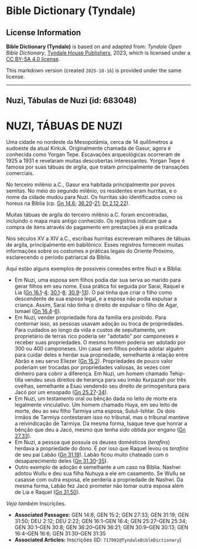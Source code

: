 # Bible Dictionary (Tyndale)

## License Information

**Bible Dictionary (Tyndale)** is based on and adapted from: _Tyndale Open Bible Dictionary_, [Tyndale House Publishers](https://tyndaleopenresources.com/), 2023, which is licensed under a [CC BY-SA 4.0 license](https://creativecommons.org/licenses/by-sa/4.0/legalcode.en).

This markdown version (created `2025-10-16`) is provided under the same license.



--------------------------------

## Nuzi, Tábulas de Nuzi (id: 683048)

NUZI, TÁBUAS DE NUZI
====================

Uma cidade no nordeste da Mesopotâmia, cerca de 14 quilômetros a sudoeste da atual Kirkuk. Originalmente chamada de Gasur, agora é conhecida como Yorgan Tepe. Escavações arqueológicas ocorreram de 1925 a 1931 e revelaram muitas descobertas interessantes. Yorgan Tepe é famosa por suas tábuas de argila, que tratam principalmente de transações comerciais.

No terceiro milênio a.C., Gasur era habitada principalmente por povos semitas. No meio do segundo milênio, os residentes eram hurritas, e o nome da cidade mudou para Nuzi. Os hurritas são identificados como os horeus na Bíblia (cp. [Gn 14\.6](https://ref.ly/Gen14:6); [36\.20](https://ref.ly/Gen36:20-Gen36:21)\-[21](https://ref.ly/Gen36:20-Gen36:21); [Dt 2\.12,22](https://ref.ly/Deut2:12,Deut2:22)).

Muitas tábuas de argila do terceiro milênio a.C. foram encontradas, incluindo o mapa mais antigo conhecido. Os registros indicam que a compra de itens através do pagamento em prestações já era praticada.

Nos séculos XV a XIV a.C., escribas hurritas escreveram milhares de tábuas de argila, principalmente em babilônico. Esses registros fornecem muitas informações sobre os costumes e práticas legais do Oriente Próximo, esclarecendo o período patriarcal da Bíblia.

Aqui estão alguns exemplos de possíveis conexões entre Nuzi e a Bíblia:

* Em Nuzi, uma esposa sem filhos podia dar sua serva ao marido para gerar filhos em seu nome. Essa prática foi seguida por Sarai, Raquel e Lia ([Gn 16\.1](https://ref.ly/Gen16:1-Gen16:4)\-[4](https://ref.ly/Gen16:1-Gen16:4); [30\.1](https://ref.ly/Gen30:1-Gen30:8)\-[8](https://ref.ly/Gen30:1-Gen30:8); [30\.9](https://ref.ly/Gen30:9-Gen30:13)\-[13](https://ref.ly/Gen30:9-Gen30:13)). O pai tinha que criar o filho como descendente de sua esposa legal, e a esposa não podia expulsar a criança. Assim, Sarai não tinha o direito de expulsar o filho de Agar, Ismael ([Gn 16\.4](https://ref.ly/Gen16:4-Gen16:6)\-[6](https://ref.ly/Gen16:4-Gen16:6)).
* Em Nuzi, vender propriedade fora da família era proibido. Para contornar isso, as pessoas usavam adoção ou troca de propriedades. Para cuidados ao longo da vida e custos de sepultamento, um proprietário de terras rico poderia ser "adotado" por camponeses e receber suas propriedades. O mesmo homem poderia ser adotado por 300 ou 400 camponeses. Um casal sem filhos poderia adotar alguém para cuidar deles e herdar sua propriedade, semelhante à relação entre Abrão e seu servo Eliezer ([Gn 15\.2](https://ref.ly/Gen15:2)). Propriedades de pouco valor poderiam ser trocadas por propriedades valiosas, às vezes com dinheiro para cobrir a diferença. Em Nuzi, um homem chamado Tehip\-tilla vendeu seus direitos de herança para seu irmão Kurpazah por três ovelhas, semelhante a Esaú vendendo seu direito de primogenitura para Jacó por um ensopado ([Gn 25\.27](https://ref.ly/Gen25:27-Gen25:34)\-[34](https://ref.ly/Gen25:27-Gen25:34)).
* Em Nuzi, um testamento oral ou bênção dada no leito de morte era legalmente vinculativo. Um homem chamado Huya, em seu leito de morte, deu ao seu filho Tarmiya uma esposa, Sululi\-Ishtar. Os dois irmãos de Tarmiya contestaram isso no tribunal, mas o tribunal manteve a reivindicação de Tarmiya. Da mesma forma, Isaque teve que honrar a bênção que deu a Jacó, mesmo que tenha sido obtida por engano ([Gn 27\.33](https://ref.ly/Gen27:33)).
* Em Nuzi, a pessoa que possuía os deuses domésticos (*terafins*) herdava a propriedade do dono. É por isso que Raquel levou os *terafins* de seu pai Labão ([Gn 31\.19](https://ref.ly/Gen31:19)). Labão ficou muito chateado com o desaparecimento deles ([Gn 31\.30](https://ref.ly/Gen31:30-Gen31:35)\-[35](https://ref.ly/Gen31:30-Gen31:35)).
* Outro exemplo de adoção é semelhante a um caso na Bíblia. Nashwi adotou Wullu e deu sua filha Nuhuya a ele em casamento. Se Wullu se casasse com outra esposa, ele perderia a propriedade de Nashwi. Da mesma forma, Labão fez Jacó prometer não tomar outra esposa além de Lia e Raquel ([Gn 31\.50](https://ref.ly/Gen31:50)).

*Veja também* Inscrições.

* **Associated Passages:** GEN 14:6; GEN 15:2; GEN 27:33; GEN 31:19; GEN 31:50; DEU 2:12; DEU 2:22; GEN 16:1–GEN 16:4; GEN 25:27–GEN 25:34; GEN 30:1–GEN 30:8; GEN 36:20–GEN 36:21; GEN 30:9–GEN 30:13; GEN 16:4–GEN 16:6; GEN 31:30–GEN 31:35
* **Associated Articles:** Inscrições (ID: `717092@TyndaleBibleDictionary`)

